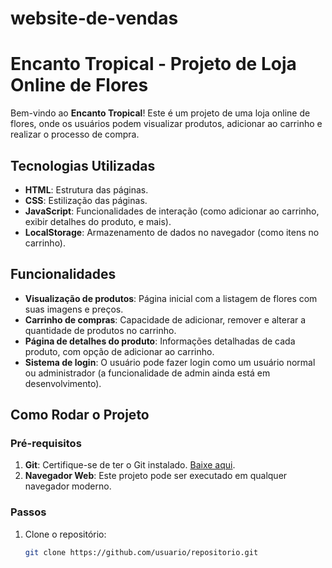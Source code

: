 # website-de-vendas
# Encanto Tropical - Projeto de Loja Online de Flores

Bem-vindo ao **Encanto Tropical**! Este é um projeto de uma loja online de flores, onde os usuários podem visualizar produtos, adicionar ao carrinho e realizar o processo de compra.

## Tecnologias Utilizadas

- **HTML**: Estrutura das páginas.
- **CSS**: Estilização das páginas.
- **JavaScript**: Funcionalidades de interação (como adicionar ao carrinho, exibir detalhes do produto, e mais).
- **LocalStorage**: Armazenamento de dados no navegador (como itens no carrinho).

## Funcionalidades

- **Visualização de produtos**: Página inicial com a listagem de flores com suas imagens e preços.
- **Carrinho de compras**: Capacidade de adicionar, remover e alterar a quantidade de produtos no carrinho.
- **Página de detalhes do produto**: Informações detalhadas de cada produto, com opção de adicionar ao carrinho.
- **Sistema de login**: O usuário pode fazer login como um usuário normal ou administrador (a funcionalidade de admin ainda está em desenvolvimento).

## Como Rodar o Projeto

### Pré-requisitos

1. **Git**: Certifique-se de ter o Git instalado. [Baixe aqui](https://git-scm.com/downloads).
2. **Navegador Web**: Este projeto pode ser executado em qualquer navegador moderno.

### Passos

1. Clone o repositório:
   ```bash
   git clone https://github.com/usuario/repositorio.git
